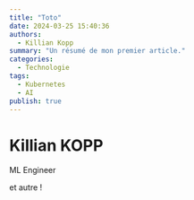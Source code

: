 ```yaml
---
title: "Toto"
date: 2024-03-25 15:40:36
authors:
  - Killian Kopp
summary: "Un résumé de mon premier article."
categories:
  - Technologie
tags:
  - Kubernetes
  - AI
publish: true
---
```


# Killian KOPP

ML Engineer

et autre !
